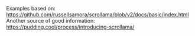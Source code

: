 Examples based on: https://github.com/russellsamora/scrollama/blob/v2/docs/basic/index.html
Another source of good information: https://pudding.cool/process/introducing-scrollama/